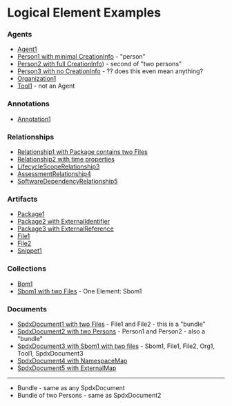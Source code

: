 # Logical Element Examples

### Agents
- [Agent1](examples/agent1.logval)
- [Person1 with minimal CreationInfo](examples/person1.logval) - "person"
- [Person2 with full CreationInfo](examples/person2.logval)) - second of "two persons"
- [Person3 with no CreationInfo](examples/person3.logval) - ?? does this even mean anything?
- [Organization1](examples/org1.logval)
- [Tool1](examples/tool1.logval) - not an Agent

### Annotations
- [Annotation1](examples/annotation1.logval)

### Relationships
- [Relationship1 with Package contains two Files](examples/relationship1.logval)
- [Relationship2 with time properties](examples/relationship2.logval)
- [LifecycleScopeRelationship3](examples/relationship3.logval)
- [AssessmentRelationship4](examples/relationship4.logval)
- [SoftwareDependencyRelationship5](examples/relationship5.logval)

### Artifacts
- [Package1](examples/package1.logval)
- [Package2 with ExternalIdentifier](examples/package2.logval)
- [Package3 with ExternalReference](examples/package3.logval)
- [File1](examples/file1.logval)
- [File2](examples/file2.logval)
- [Snippet1](examples/snippet1.logval)

### Collections
- [Bom1](examples/bom1.logval)
- [Sbom1 with two Files](examples/sbom1.logval) - One Element: Sbom1

### Documents
- [SpdxDocument1 with two Files](examples/spdx_document1.logval) - File1 and File2 - this is a "bundle"
- [SpdxDocument2 with two Persons](examples/spdx_document2.logval) - Person1 and Person2 - also a "bundle"
- [SpdxDocument3 with Sbom1 with two files](examples/spdx_document3.logval) - Sbom1, File1, File2, Org1, Tool1, SpdxDocument3
- [SpdxDocument4 with NamespaceMap](examples/spdx_document4.logval)
- [SpdxDocument5 with ExternalMap](examples/spdx_document5.logval)
---
- Bundle - same as any SpdxDocument
- Bundle of two Persons - same as SpdxDocument2